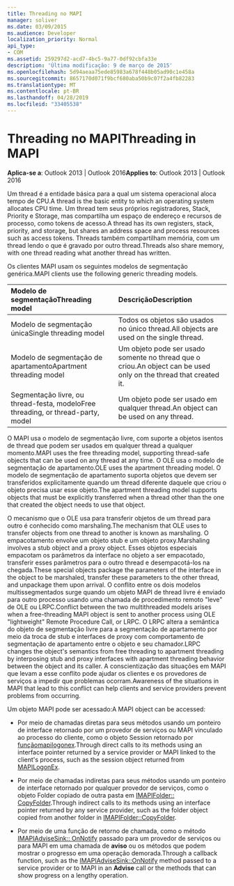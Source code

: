 ```yaml
---
title: Threading no MAPI
manager: soliver
ms.date: 03/09/2015
ms.audience: Developer
localization_priority: Normal
api_type:
- COM
ms.assetid: 259297d2-acd7-4bc5-9a77-0df92cbfa33e
description: 'Última modificação: 9 de março de 2015'
ms.openlocfilehash: 5d94aeaa75ede85983a678f448b05ad90c1e458a
ms.sourcegitcommit: 8657170d071f9bcf680aba50b9c07f2a4fb82283
ms.translationtype: MT
ms.contentlocale: pt-BR
ms.lasthandoff: 04/28/2019
ms.locfileid: "33405538"
---
```

# <a name="threading-in-mapi"></a><span data-ttu-id="0a81e-103">Threading no MAPI</span><span class="sxs-lookup"><span data-stu-id="0a81e-103">Threading in MAPI</span></span>

  
  
<span data-ttu-id="0a81e-104">**Aplica-se a**: Outlook 2013 | Outlook 2016</span><span class="sxs-lookup"><span data-stu-id="0a81e-104">**Applies to**: Outlook 2013 | Outlook 2016</span></span> 
  
<span data-ttu-id="0a81e-105">Um thread é a entidade básica para a qual um sistema operacional aloca tempo de CPU.</span><span class="sxs-lookup"><span data-stu-id="0a81e-105">A thread is the basic entity to which an operating system allocates CPU time.</span></span> <span data-ttu-id="0a81e-106">Um thread tem seus próprios registradores, Stack, Priority e Storage, mas compartilha um espaço de endereço e recursos de processo, como tokens de acesso.</span><span class="sxs-lookup"><span data-stu-id="0a81e-106">A thread has its own registers, stack, priority, and storage, but shares an address space and process resources such as access tokens.</span></span> <span data-ttu-id="0a81e-107">Threads também compartilham memória, com um thread lendo o que é gravado por outro thread.</span><span class="sxs-lookup"><span data-stu-id="0a81e-107">Threads also share memory, with one thread reading what another thread has written.</span></span>
  
<span data-ttu-id="0a81e-108">Os clientes MAPI usam os seguintes modelos de segmentação genérica.</span><span class="sxs-lookup"><span data-stu-id="0a81e-108">MAPI clients use the following generic threading models.</span></span>
  
|<span data-ttu-id="0a81e-109">**Modelo de segmentação**</span><span class="sxs-lookup"><span data-stu-id="0a81e-109">**Threading model**</span></span>|<span data-ttu-id="0a81e-110">**Descrição**</span><span class="sxs-lookup"><span data-stu-id="0a81e-110">**Description**</span></span>|
|:-----|:-----|
|<span data-ttu-id="0a81e-111">Modelo de segmentação única</span><span class="sxs-lookup"><span data-stu-id="0a81e-111">Single threading model</span></span>  <br/> |<span data-ttu-id="0a81e-112">Todos os objetos são usados no único thread.</span><span class="sxs-lookup"><span data-stu-id="0a81e-112">All objects are used on the single thread.</span></span>  <br/> |
|<span data-ttu-id="0a81e-113">Modelo de segmentação de apartamento</span><span class="sxs-lookup"><span data-stu-id="0a81e-113">Apartment threading model</span></span>  <br/> |<span data-ttu-id="0a81e-114">Um objeto pode ser usado somente no thread que o criou.</span><span class="sxs-lookup"><span data-stu-id="0a81e-114">An object can be used only on the thread that created it.</span></span>  <br/> |
|<span data-ttu-id="0a81e-115">Segmentação livre, ou thread-festa, modelo</span><span class="sxs-lookup"><span data-stu-id="0a81e-115">Free threading, or thread-party, model</span></span>  <br/> |<span data-ttu-id="0a81e-116">Um objeto pode ser usado em qualquer thread.</span><span class="sxs-lookup"><span data-stu-id="0a81e-116">An object can be used on any thread.</span></span>  <br/> |
   
<span data-ttu-id="0a81e-117">O MAPI usa o modelo de segmentação livre, com suporte a objetos isentos de thread que podem ser usados em qualquer thread a qualquer momento.</span><span class="sxs-lookup"><span data-stu-id="0a81e-117">MAPI uses the free threading model, supporting thread-safe objects that can be used on any thread at any time.</span></span> <span data-ttu-id="0a81e-118">O OLE usa o modelo de segmentação de apartamento.</span><span class="sxs-lookup"><span data-stu-id="0a81e-118">OLE uses the apartment threading model.</span></span> <span data-ttu-id="0a81e-119">O modelo de segmentação de apartamento suporta objetos que devem ser transferidos explicitamente quando um thread diferente daquele que criou o objeto precisa usar esse objeto.</span><span class="sxs-lookup"><span data-stu-id="0a81e-119">The apartment threading model supports objects that must be explicitly transferred when a thread other than the one that created the object needs to use that object.</span></span>
  
<span data-ttu-id="0a81e-120">O mecanismo que o OLE usa para transferir objetos de um thread para outro é conhecido como marshaling.</span><span class="sxs-lookup"><span data-stu-id="0a81e-120">The mechanism that OLE uses to transfer objects from one thread to another is known as marshaling.</span></span> <span data-ttu-id="0a81e-121">O empacotamento envolve um objeto stub e um objeto proxy.</span><span class="sxs-lookup"><span data-stu-id="0a81e-121">Marshaling involves a stub object and a proxy object.</span></span> <span data-ttu-id="0a81e-122">Esses objetos especiais empacotam os parâmetros da interface no objeto a ser empacotado, transferir esses parâmetros para o outro thread e desempacotá-los na chegada.</span><span class="sxs-lookup"><span data-stu-id="0a81e-122">These special objects package the parameters of the interface in the object to be marshaled, transfer these parameters to the other thread, and unpackage them upon arrival.</span></span> <span data-ttu-id="0a81e-123">O conflito entre os dois modelos multissegmentados surge quando um objeto MAPI de thread livre é enviado para outro processo usando uma chamada de procedimento remoto "leve" de OLE ou LRPC.</span><span class="sxs-lookup"><span data-stu-id="0a81e-123">Conflict between the two multithreaded models arises when a free-threading MAPI object is sent to another process using OLE "lightweight" Remote Procedure Call, or LRPC.</span></span> <span data-ttu-id="0a81e-124">O LRPC altera a semântica do objeto de segmentação livre para a segmentação de apartamento por meio da troca de stub e interfaces de proxy com comportamento de segmentação de apartamento entre o objeto e seu chamador.</span><span class="sxs-lookup"><span data-stu-id="0a81e-124">LRPC changes the object's semantics from free threading to apartment threading by interposing stub and proxy interfaces with apartment threading behavior between the object and its caller.</span></span> <span data-ttu-id="0a81e-125">A conscientização das situações em MAPI que levam a esse conflito pode ajudar os clientes e os provedores de serviços a impedir que problemas ocorram.</span><span class="sxs-lookup"><span data-stu-id="0a81e-125">Awareness of the situations in MAPI that lead to this conflict can help clients and service providers prevent problems from occurring.</span></span>
  
<span data-ttu-id="0a81e-126">Um objeto MAPI pode ser acessado:</span><span class="sxs-lookup"><span data-stu-id="0a81e-126">A MAPI object can be accessed:</span></span>
  
- <span data-ttu-id="0a81e-127">Por meio de chamadas diretas para seus métodos usando um ponteiro de interface retornado por um provedor de serviços ou MAPI vinculado ao processo do cliente, como o objeto Session retornado por [funçãomapilogonex](mapilogonex.md).</span><span class="sxs-lookup"><span data-stu-id="0a81e-127">Through direct calls to its methods using an interface pointer returned by a service provider or MAPI linked to the client's process, such as the session object returned from [MAPILogonEx](mapilogonex.md).</span></span>
    
- <span data-ttu-id="0a81e-128">Por meio de chamadas indiretas para seus métodos usando um ponteiro de interface retornado por qualquer provedor de serviços, como o objeto Folder copiado de outra pasta em [IMAPIFolder:: CopyFolder](imapifolder-copyfolder.md).</span><span class="sxs-lookup"><span data-stu-id="0a81e-128">Through indirect calls to its methods using an interface pointer returned by any service provider, such as the folder object copied from another folder in [IMAPIFolder::CopyFolder](imapifolder-copyfolder.md).</span></span>
    
- <span data-ttu-id="0a81e-129">Por meio de uma função de retorno de chamada, como o método [IMAPIAdviseSink:: OnNotify](imapiadvisesink-onnotify.md) passado para um provedor de serviços ou para MAPI em uma chamada de **aviso** ou os métodos que podem mostrar o progresso em uma operação demorada.</span><span class="sxs-lookup"><span data-stu-id="0a81e-129">Through a callback function, such as the [IMAPIAdviseSink::OnNotify](imapiadvisesink-onnotify.md) method passed to a service provider or to MAPI in an **Advise** call or the methods that can show progress on a lengthy operation.</span></span> 
    

